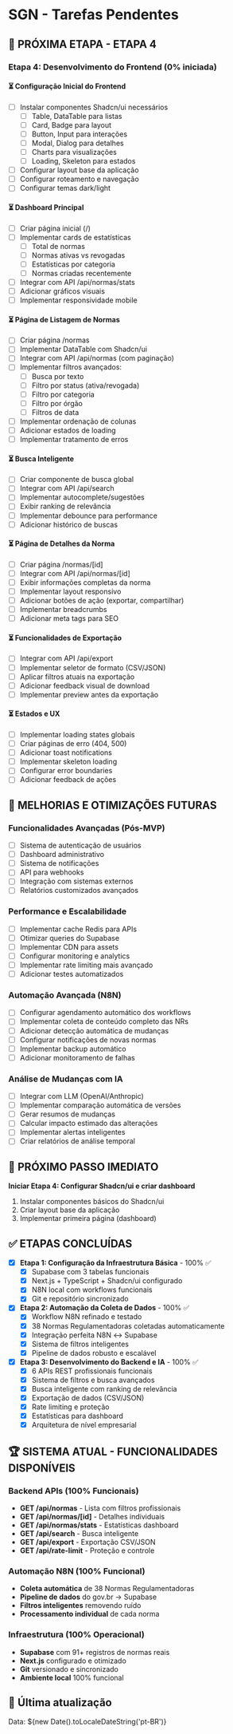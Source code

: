 # SGN - Tarefas Pendentes

## 🔄 PRÓXIMA ETAPA - ETAPA 4

### Etapa 4: Desenvolvimento do Frontend (0% iniciada)

#### ⏳ Configuração Inicial do Frontend
- [ ] Instalar componentes Shadcn/ui necessários
  - [ ] Table, DataTable para listas
  - [ ] Card, Badge para layout
  - [ ] Button, Input para interações
  - [ ] Modal, Dialog para detalhes
  - [ ] Charts para visualizações
  - [ ] Loading, Skeleton para estados
- [ ] Configurar layout base da aplicação
- [ ] Configurar roteamento e navegação
- [ ] Configurar temas dark/light

#### ⏳ Dashboard Principal
- [ ] Criar página inicial (/)
- [ ] Implementar cards de estatísticas
  - [ ] Total de normas
  - [ ] Normas ativas vs revogadas
  - [ ] Estatísticas por categoria
  - [ ] Normas criadas recentemente
- [ ] Integrar com API /api/normas/stats
- [ ] Adicionar gráficos visuais
- [ ] Implementar responsividade mobile

#### ⏳ Página de Listagem de Normas
- [ ] Criar página /normas
- [ ] Implementar DataTable com Shadcn/ui
- [ ] Integrar com API /api/normas (com paginação)
- [ ] Implementar filtros avançados:
  - [ ] Busca por texto
  - [ ] Filtro por status (ativa/revogada)
  - [ ] Filtro por categoria
  - [ ] Filtro por órgão
  - [ ] Filtros de data
- [ ] Implementar ordenação de colunas
- [ ] Adicionar estados de loading
- [ ] Implementar tratamento de erros

#### ⏳ Busca Inteligente
- [ ] Criar componente de busca global
- [ ] Integrar com API /api/search
- [ ] Implementar autocomplete/sugestões
- [ ] Exibir ranking de relevância
- [ ] Implementar debounce para performance
- [ ] Adicionar histórico de buscas

#### ⏳ Página de Detalhes da Norma
- [ ] Criar página /normas/[id]
- [ ] Integrar com API /api/normas/[id]
- [ ] Exibir informações completas da norma
- [ ] Implementar layout responsivo
- [ ] Adicionar botões de ação (exportar, compartilhar)
- [ ] Implementar breadcrumbs
- [ ] Adicionar meta tags para SEO

#### ⏳ Funcionalidades de Exportação
- [ ] Integrar com API /api/export
- [ ] Implementar seletor de formato (CSV/JSON)
- [ ] Aplicar filtros atuais na exportação
- [ ] Adicionar feedback visual de download
- [ ] Implementar preview antes da exportação

#### ⏳ Estados e UX
- [ ] Implementar loading states globais
- [ ] Criar páginas de erro (404, 500)
- [ ] Adicionar toast notifications
- [ ] Implementar skeleton loading
- [ ] Configurar error boundaries
- [ ] Adicionar feedback de ações

## 🔧 MELHORIAS E OTIMIZAÇÕES FUTURAS

### Funcionalidades Avançadas (Pós-MVP)
- [ ] Sistema de autenticação de usuários
- [ ] Dashboard administrativo
- [ ] Sistema de notificações
- [ ] API para webhooks
- [ ] Integração com sistemas externos
- [ ] Relatórios customizados avançados

### Performance e Escalabilidade
- [ ] Implementar cache Redis para APIs
- [ ] Otimizar queries do Supabase
- [ ] Implementar CDN para assets
- [ ] Configurar monitoring e analytics
- [ ] Implementar rate limiting mais avançado
- [ ] Adicionar testes automatizados

### Automação Avançada (N8N)
- [ ] Configurar agendamento automático dos workflows
- [ ] Implementar coleta de conteúdo completo das NRs
- [ ] Adicionar detecção automática de mudanças
- [ ] Configurar notificações de novas normas
- [ ] Implementar backup automático
- [ ] Adicionar monitoramento de falhas

### Análise de Mudanças com IA
- [ ] Integrar com LLM (OpenAI/Anthropic)
- [ ] Implementar comparação automática de versões
- [ ] Gerar resumos de mudanças
- [ ] Calcular impacto estimado das alterações
- [ ] Implementar alertas inteligentes
- [ ] Criar relatórios de análise temporal

## 🎯 PRÓXIMO PASSO IMEDIATO
**Iniciar Etapa 4: Configurar Shadcn/ui e criar dashboard**
1. Instalar componentes básicos do Shadcn/ui
2. Criar layout base da aplicação
3. Implementar primeira página (dashboard)

## ✅ ETAPAS CONCLUÍDAS
- [x] **Etapa 1: Configuração da Infraestrutura Básica** - 100% ✅
  - [x] Supabase com 3 tabelas funcionais
  - [x] Next.js + TypeScript + Shadcn/ui configurado
  - [x] N8N local com workflows funcionais
  - [x] Git e repositório sincronizado

- [x] **Etapa 2: Automação da Coleta de Dados** - 100% ✅
  - [x] Workflow N8N refinado e testado
  - [x] 38 Normas Regulamentadoras coletadas automaticamente
  - [x] Integração perfeita N8N ↔ Supabase
  - [x] Sistema de filtros inteligentes
  - [x] Pipeline de dados robusto e escalável

- [x] **Etapa 3: Desenvolvimento do Backend e IA** - 100% ✅
  - [x] 6 APIs REST profissionais funcionais
  - [x] Sistema de filtros e busca avançados
  - [x] Busca inteligente com ranking de relevância
  - [x] Exportação de dados (CSV/JSON)
  - [x] Rate limiting e proteção
  - [x] Estatísticas para dashboard
  - [x] Arquitetura de nível empresarial

## 🏆 SISTEMA ATUAL - FUNCIONALIDADES DISPONÍVEIS
### Backend APIs (100% Funcionais)
- **GET /api/normas** - Lista com filtros profissionais
- **GET /api/normas/[id]** - Detalhes individuais
- **GET /api/normas/stats** - Estatísticas dashboard
- **GET /api/search** - Busca inteligente
- **GET /api/export** - Exportação CSV/JSON
- **GET /api/rate-limit** - Proteção e controle

### Automação N8N (100% Funcional)
- **Coleta automática** de 38 Normas Regulamentadoras
- **Pipeline de dados** do gov.br → Supabase
- **Filtros inteligentes** removendo ruído
- **Processamento individual** de cada norma

### Infraestrutura (100% Operacional)
- **Supabase** com 91+ registros de normas reais
- **Next.js** configurado e otimizado
- **Git** versionado e sincronizado
- **Ambiente local** 100% funcional

## 📅 Última atualização
Data: ${new Date().toLocaleDateString('pt-BR')}
